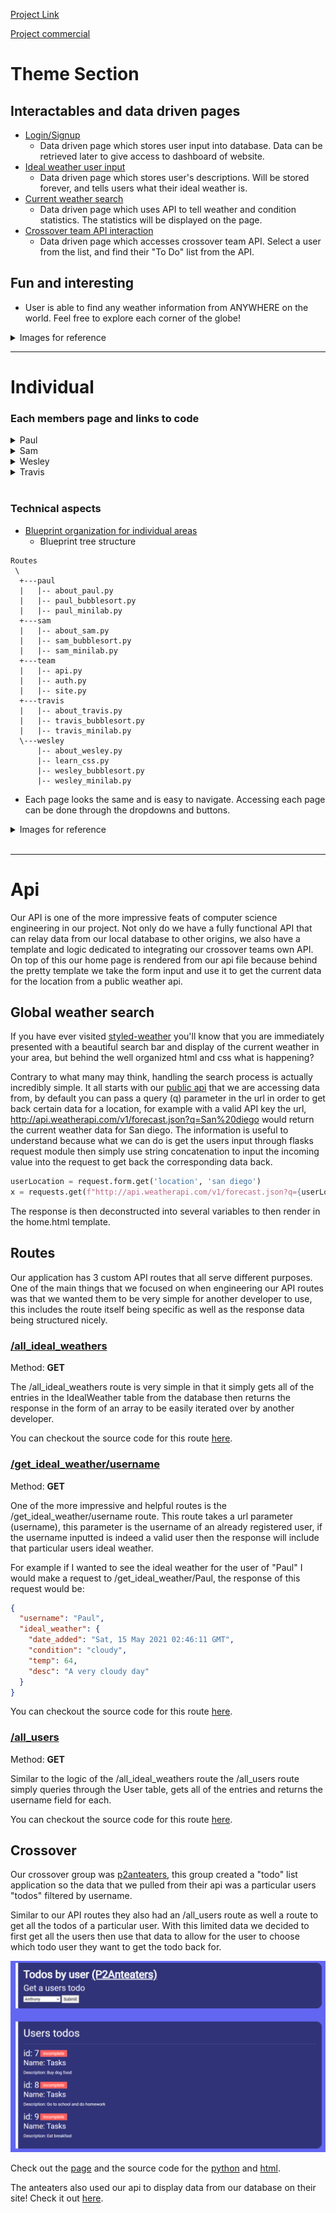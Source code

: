 [Project Link](https://fish.nighthawkcodingsociety.com/)

[Project commercial](https://www.youtube.com/watch?v=Wt_i0IeJJSI)

# Theme Section

## Interactables and data driven pages
  - [Login/Signup](https://github.com/Paul-Bokelman/styledweather-python/blob/master/routes/team/auth.py#L1-L58)
    - Data driven page which stores user input into database. Data can be retrieved later to give access to dashboard of website.
  - [Ideal weather user input](https://github.com/Paul-Bokelman/styledweather-python/blob/master/routes/team/auth.py#L76-L85)
    - Data driven page which stores user's descriptions. Will be stored forever, and tells users what their ideal weather is.
  - [Current weather search](https://github.com/Paul-Bokelman/styledweather-python/blob/master/routes/team/api.py#L8-L19)
    - Data driven page which uses API to tell weather and condition statistics. The statistics will be displayed on the page.
  - [Crossover team API interaction](https://github.com/Paul-Bokelman/styledweather-python/blob/master/routes/team/api.py#L51-L61)
    - Data driven page which accesses crossover team API. Select a user from the list, and find their "To Do" list from the API.
## Fun and interesting
  - User is able to find any weather information from ANYWHERE on the world. Feel free to explore each corner of the globe!
  <details>
  <summary>Images for reference</summary>

![int](/static/media/int.PNG)

![interact](/static/media/Interact.PNG)

  </details>
  
___

# Individual

### Each members page and links to code

<details>
<summary>Paul</summary>

- [Paul's page](https://fish.nighthawkcodingsociety.com/paul)
- [About page code](https://github.com/Paul-Bokelman/styledweather-python/blob/master/routes/paul/about_paul.py)
- [Bubble Sort code](https://github.com/Paul-Bokelman/styledweather-python/blob/master/routes/paul/paul_bubblesort.py)
- [Minilab](https://github.com/Paul-Bokelman/styledweather-python/blob/master/routes/paul/paul_minilab.py)

</details>

<details>
<summary>Sam </summary>

- [Sam's page](https://fish.nighthawkcodingsociety.com/sam)
- [About page code](https://github.com/Paul-Bokelman/styledweather-python/blob/master/routes/sam/about_sam.py)
- [Bubble Sort code](https://github.com/Paul-Bokelman/styledweather-python/blob/master/routes/sam/sam_bubblesort.py)
- [Minilab](https://github.com/Paul-Bokelman/styledweather-python/blob/master/routes/sam/sam_minilab.py)
</details>
<details>
<summary>Wesley</summary>

- [Wesley's page](https://fish.nighthawkcodingsociety.com/wesley)
- [About page code](https://github.com/Paul-Bokelman/styledweather-python/blob/master/routes/wesley/about_wesley.py)
- [Bubble Sort code](https://github.com/Paul-Bokelman/styledweather-python/blob/master/routes/wesley/wesley_bubblesort.py)
- [Minilab](https://github.com/Paul-Bokelman/styledweather-python/blob/master/routes/wesley/wesley_minilab.py)
</details>
<details>
<summary>Travis</summary>

- [Travis's page](https://fish.nighthawkcodingsociety.com/travis)
- [About page code](https://github.com/Paul-Bokelman/styledweather-python/blob/master/routes/travis/about_travis.py)
- [Bubble Sort code](https://github.com/Paul-Bokelman/styledweather-python/blob/master/routes/travis/travis_bubblesort.py)
- [Minilab](https://github.com/Paul-Bokelman/styledweather-python/blob/master/routes/travis/travis_minilab.py)
</details> 
&nbsp;

### Technical aspects

- [Blueprint organization for individual areas](https://github.com/Paul-Bokelman/styledweather-python/tree/81050ce2e87bab58a690581f157ea59da9e94a61/routes)
  - Blueprint tree structure

```
Routes
 \
  +---paul
  |   |-- about_paul.py
  |   |-- paul_bubblesort.py
  |   |-- paul_minilab.py
  +---sam
  |   |-- about_sam.py
  |   |-- sam_bubblesort.py
  |   |-- sam_minilab.py
  +---team
  |   |-- api.py
  |   |-- auth.py
  |   |-- site.py
  +---travis
  |   |-- about_travis.py
  |   |-- travis_bubblesort.py
  |   |-- travis_minilab.py
  \---wesley
      |-- about_wesley.py
      |-- learn_css.py
      |-- wesley_bubblesort.py
      |-- wesley_minilab.py
```

- Each page looks the same and is easy to navigate. Accessing each page can be done through the dropdowns and buttons.
<details><summary>Images for reference</summary>

![Dropdown](static/media/dropdown.png)
![Dropdown](static/media/Yes1.PNG)
![Dropdown](static/media/yes2.PNG)
![Dropdown](static/media/yes3.PNG)
![Dropdown](static/media/yes5.PNG)

</details>
&nbsp;

<!-- # Project Plan:

## "Stylized Weather"

- An interactive weather site with dynamic weather system to show real time data of climate, temperature, time, weather, and more.
- Custom designs will be assigned to each type of weather, making a more fluid and connected theme on the website
- Users will be able to input "opinions" about the weather when logged in
- Looking to use 3 databases for login/signup, API, and opinions list

### Crossover API - same style, different job

    - Todos - other group's shared API, make reminders!
    - similar style as rest of site, custom to API group
    - Crossover API will be held here

### About Page - About the team

    - have our favorite weather
    - fun facts and images representing us through weather
    - contains minilabs and bubble sorts


### Sign up

    - Login and create account to make your own weather on our site and your ideal weather!

### Making your ideal weather

    - Can create fake city name and ideal weather to display on the site
    - Same style/art as actual weather for current location

## Current Indivdual Focus:

- Travis - Crossover API
- Paul - Making API
- Sam - Sign in page/About page
- Wesley - Nav bar/approutes

-Blueprints:

- app.py is login and logic - has secret route
- Siteroutes.py - made to show all static HTML
- apiroutes.py - made for all API information for other group
- Blueprint is a way to break apart the routes
- Indivdual blueprint to-do:

  - Travis - everything with secret route
  - Paul - All API routes
  - Sam - Routes for pages of site
  - Wesley - Routes for static HTML

  # Dependencies - download to work

1. flask
2. flask-wtf
3. wtforms
4. flask-sqlalchemy
5. werkzeug
6. flask-login
7. email-validator

# Mini Lab

Paul - https://github.com/Paul-Bokelman/styledweather-python/commit/5caa57509d33f2e6e4f08dbdd4fe178897b5d983

For point 1 I wrote all of my new class & object code in my corresponding blueprint section (/paul)
On line 4 of the paul.py file I defined the class Info to hold data about myself.

```class Info:
    name = "Paul"
    lang = "javascript"
    desc="I am Paul Bokelman and I really enjoy coding and making cool projects on the internet and solving problems. I also have a very adorable dog."
    github="https://github.com/Paul-Bokelman"
```

3. From this class I defined a variable to which I can access the different data pieces (object) info = Info()
4. I then displayed the objects by passing them to the html using jinja and rendering them. (line 14)
5. 1 wow that I had was using a link to display as a link in an anchor tag in the html.

Wesley - https://github.com/Paul-Bokelman/styledweather-python/commit/0919676599208c94da8dd70bb90f844ac4954fbf

```class Info:
    name = "Wesley"
    lang = "HTML"
    desc="My name is Wesley Chen. I like Python and the logic it requires. Comp Sci is an interesting topic to learn about, and I feel that I have really enjoyed my time here learning code. I play video games in my free time."
    github="https://github.com/WesleyChen1"
```

1. The class and object code was writen in the idividual file with the root: /wesley
2. Starting in line 4, the class named **Info** was defined. It is written to assigns 4 variables : name, lang, desc, and github
3. On line 10, the object is assigned. the object name is info and will be used later to create the outputs
4. The data is displayed by rendering the template. The data is first passed to individual.html and uses jinja templating (similar to navbars) to create identicle webpages for everyone, but with different individual information.
5. The WOW factor would be defining the object and moving the data from the object to another html file. This html file, which used jinja, would repeat and create the web pages identically to everyone elses.

Travis- https://github.com/Paul-Bokelman/styledweather-python/commit/0919676599208c94da8dd70bb90f844ac4954fbf

```name = "Travis"
    lang = "CSS"
    desc="My name is Travis Medley and I love CSS, I like to hangout with friend and play videogames in my free time. I like going to the gym and I currently do swim for DN."
    github="https://github.com/Travis4th"
```

1. The objects and the classes have their indivdual file name and teh root for mine is /travis
2. The class called INFO was definded and is showing 4 different variables for me. name, favorite language, description and github.
3. on line 10 the object is assigned and the name is info and will later create outputs.
4. The data is shown by rendering the template. The data goes through the indivdual.html and templates it in our indivadual page for each of us.
5. Our WOW is showing how we can define the object and put it into the template to display is on our indivdual pages.

Sam - https://github.com/Paul-Bokelman/styledweather-python/commit/0919676599208c94da8dd70bb90f844ac4954fbf

```name = "Sam"
    lang = "HTML/CSS"
    desc = "My name is Sam Koenig and I like to code in HTML and CSS. CSP is currently my favorite class because I get to be creative when making web pages."
    github = "https://github.com/samkoenig9"
```

1. My individual root is /sam for the objects and classes.
2. The Info class is defined and shows 4 variables that relate to different things about me: name, favorite language, description, and my github.
3. The object is assigned on line 10 and given the name Info.
4. The page is shown by rendering template. The data goes through individual.html and uses variables from our own files.
5. The WOW is us showing how to define objects and put them into the template on each individual page. -->

---

# Api

Our API is one of the more impressive feats of computer science engineering in our project. Not only do we have a fully functional API that can relay data from our local database to other origins, we also have a template and logic dedicated to integrating our crossover teams own API. On top of this our home page is rendered from our api file because behind the pretty template we take the form input and use it to get the current data for the location from a public weather api.

## Global weather search

If you have ever visited [styled-weather](https://fish.nighthawkcodingsociety.com/) you'll know that you are immediately presented with a beautiful search bar and display of the current weather in your area, but behind the well organized html and css what is happening?

Contrary to what many may think, handling the search process is actually incredibly simple. It all starts with our [public api](http://api.weatherapi.com) that we are accessing data from, by default you can pass a query (q) parameter in the url in order to get back certain data for a location, for example with a valid API key the url, http://api.weatherapi.com/v1/forecast.json?q=San%20diego would return the current weather data for San diego. The information is useful to understand because what we can do is get the users input through flasks request module then simply use string concatenation to input the incoming value into the request to get back the corresponding data back.

```py
userLocation = request.form.get('location', 'san diego')
x = requests.get(f"http://api.weatherapi.com/v1/forecast.json?q={userLocation}", headers={"content-type":"application/json", "key":"YOUR API KEY"})
```

The response is then deconstructed into several variables to then render in the home.html template.

## Routes

Our application has 3 custom API routes that all serve different purposes. One of the main things that we focused on when engineering our API routes was that we wanted them to be very simple for another developer to use, this includes the route itself being specific as well as the response data being structured nicely.

### [/all_ideal_weathers](https://fish.nighthawkcodingsociety.com/all_ideal_weathers)

Method: **GET**

The /all_ideal_weathers route is very simple in that it simply gets all of the entries in the IdealWeather table from the database then returns the response in the form of an array to be easily iterated over by another developer.

You can checkout the source code for this route [here](https://github.com/Paul-Bokelman/styledweather-python/blob/e9d71e7f3d5a101eb3d5a05a715307af3e26aaaf/routes/team/api.py#L42-L49).

### [/get_ideal_weather/username](https://fish.nighthawkcodingsociety.com/get_ideal_weather/Paul)

Method: **GET**

One of the more impressive and helpful routes is the /get_ideal_weather/username route. This route takes a url parameter (username), this parameter is the username of an already registered user, if the username inputted is indeed a valid user then the response will include that particular users ideal weather.

For example if I wanted to see the ideal weather for the user of "Paul" I would make a request to /get_ideal_weather/Paul, the response of this request would be:

```json
{
  "username": "Paul",
  "ideal_weather": {
    "date_added": "Sat, 15 May 2021 02:46:11 GMT",
    "condition": "cloudy",
    "temp": 64,
    "desc": "A very cloudy day"
  }
}
```

You can checkout the source code for this route [here](https://github.com/Paul-Bokelman/styledweather-python/blob/e9d71e7f3d5a101eb3d5a05a715307af3e26aaaf/routes/team/api.py#L21-L31).

### [/all_users](https://fish.nighthawkcodingsociety.com/all_users)

Method: **GET**

Similar to the logic of the /all_ideal_weathers route the /all_users route simply queries through the User table, gets all of the entries and returns the username field for each.

You can checkout the source code for this route [here](https://github.com/Paul-Bokelman/styledweather-python/blob/e9d71e7f3d5a101eb3d5a05a715307af3e26aaaf/routes/team/api.py#L33-L40).

## Crossover

Our crossover group was [p2anteaters](https://p2anteaters-todos.tk/), this group created a "todo" list application so the data that we pulled from their api was a particular users "todos" filtered by username.

Similar to our API routes they also had an /all_users route as well a route to get all the todos of a particular user. With this limited data we decided to first get all the users then use that data to allow for the user to choose which todo user they want to get the todo back for.

![Crossover](/static/media/crossover.png)

Check out the [page](https://fish.nighthawkcodingsociety.com/crossover) and the source code for the [python](https://github.com/Paul-Bokelman/styledweather-python/blob/e9d71e7f3d5a101eb3d5a05a715307af3e26aaaf/routes/team/api.py#L51-L61) and [html](https://github.com/Paul-Bokelman/styledweather-python/blob/master/templates/crossover.html).

The anteaters also used our api to display data from our database on their site! Check it out [here](https://p2anteaters-todos.tk/crossover_api).
